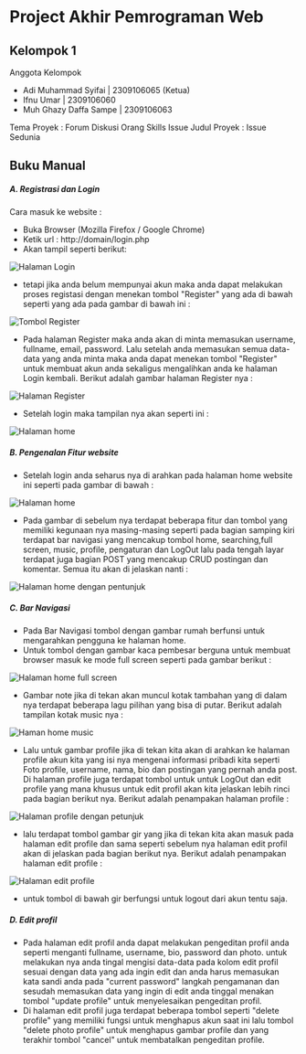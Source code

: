 # Project Akhir Pemrograman Web

## Kelompok 1

Anggota Kelompok

- Adi Muhammad Syifai | 2309106065 (Ketua)
- Ifnu Umar | 2309106060
- Muh Ghazy Daffa Sampe | 2309106063



Tema Proyek : Forum Diskusi Orang Skills Issue
Judul Proyek : Issue Sedunia

## Buku Manual

##### A. Registrasi dan Login
Cara masuk ke website :
- Buka Browser (Mozilla Firefox / Google Chrome)
- Ketik url : http://domain/login.php
- Akan tampil seperti berikut:
  
![Halaman Login]()
- tetapi jika anda belum mempunyai akun maka anda dapat melakukan proses registasi dengan menekan tombol "Register" yang ada di bawah seperti yang ada pada gambar di bawah ini :
  
![Tombol Register]()
- Pada halaman Register maka anda akan di minta memasukan username, fullname, email, password. Lalu setelah anda memasukan semua data-data yang anda minta maka anda dapat menekan tombol "Register" untuk membuat akun anda sekaligus mengalihkan anda ke halaman Login kembali. Berikut adalah gambar halaman Register nya :
  
![Halaman Register]()
- Setelah login maka tampilan nya akan seperti ini :
  
![Halaman home]()

##### B. Pengenalan Fitur website
- Setelah login anda seharus nya di arahkan pada halaman home website ini seperti pada gambar di bawah :
  
![Halaman home]()
- Pada gambar di sebelum nya terdapat beberapa fitur dan tombol yang memiliki kegunaan nya masing-masing seperti pada bagian samping kiri terdapat bar navigasi yang mencakup tombol home, searching,full screen, music, profile, pengaturan dan LogOut lalu pada tengah layar terdapat juga bagian POST yang mencakup CRUD postingan dan komentar. Semua itu akan di jelaskan nanti :
  
![Halaman home dengan pentunjuk]()
##### C. Bar Navigasi
- Pada Bar Navigasi tombol dengan gambar rumah berfunsi untuk mengarahkan pengguna ke halaman home.
- Untuk tombol dengan gambar kaca pembesar berguna untuk membuat browser masuk ke mode full screen seperti pada gambar berikut :
  
![Halaman home full screen]()
- Gambar note jika di tekan akan muncul kotak tambahan yang di dalam nya terdapat beberapa lagu pilihan yang bisa di putar. Berikut adalah tampilan kotak music nya :
  
![Haman home music]()
- Lalu untuk gambar profile jika di tekan kita akan di arahkan ke halaman profile akun kita yang isi nya mengenai informasi pribadi kita seperti Foto profile, username, nama, bio dan postingan yang pernah anda post. Di halaman profile juga terdapat tombol untuk untuk LogOut dan edit profile yang mana khusus untuk edit profil akan kita jelaskan lebih rinci pada bagian berikut nya. Berikut adalah penampakan halaman profile :
  
![Halaman profile dengan petunjuk]()
- lalu terdapat tombol gambar gir yang jika di tekan kita akan masuk pada halaman edit profile dan sama seperti sebelum nya halaman edit profil akan di jelaskan pada bagian berikut nya. Berikut adalah penampakan halaman edit profile :
  
![Halaman edit profile]()
- untuk tombol di bawah gir berfungsi untuk logout dari akun  tentu saja.
##### D. Edit profil
- Pada halaman edit profil anda dapat melakukan pengeditan profil anda seperti menganti fullname, username, bio, password dan photo. untuk melakukan nya anda tingal mengisi data-data pada kolom edit profil sesuai dengan data yang ada ingin edit dan anda harus memasukan kata sandi anda pada "current password" langkah pengamanan dan sesudah memasukan data yang ingin di edit anda tinggal menakan tombol "update profile" untuk menyelesaikan pengeditan profil.
- Di halaman edit profil juga terdapat beberapa tombol seperti "delete profile" yang memiliki fungsi untuk menghapus akun saat ini lalu tombol "delete photo profile" untuk menghapus gambar profile dan yang terakhir tombol "cancel" untuk membatalkan pengeditan profile.

